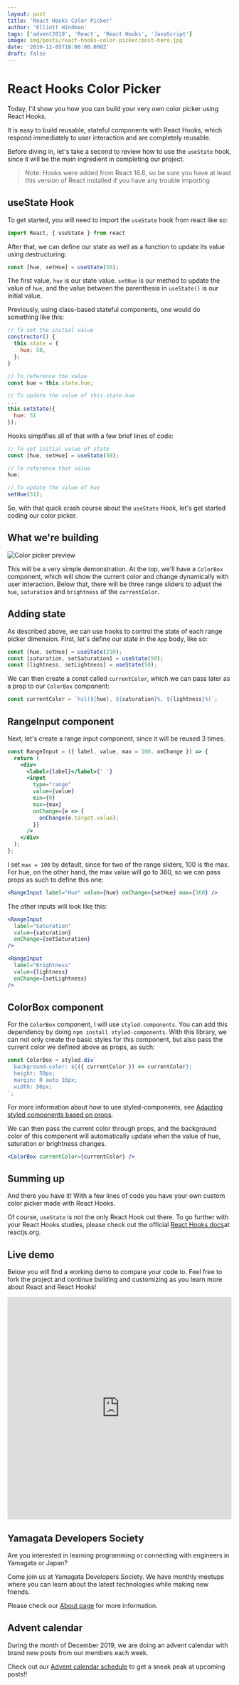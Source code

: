 ```yaml
---
layout: post
title: 'React Hooks Color Picker'
author: 'Elliott Hindman'
tags: ['advent2019', 'React', 'React Hooks', 'JavaScript']
image: img/posts/react-hooks-color-picker/post-hero.jpg
date: '2019-12-05T18:00:00.000Z'
draft: false
---
```


# React Hooks Color Picker

Today, I'll show you how you can build your very own color picker using React Hooks.

It is easy to build reusable, stateful components with React Hooks, which respond immediately to user interaction and are completely reusable.

Before diving in, let's take a second to review how to use the `useState` hook, since it will be the main ingredient in completing our project.

> Note: Hooks were added from React 16.8, so be sure you have at least this version of React installed if you have any trouble importing

## useState Hook

To get started, you will need to import the `useState` hook from react like so:

```js
import React, { useState } from react
```

After that, we can define our state as well as a function to update its value using destructuring:

```js
const [hue, setHue] = useState(50);
```

The first value, `hue` is our state value. `setHue` is our method to update the value of `hue`, and the value between the parenthesis in `useState()` is our initial value.

Previously, using class-based stateful components, one would do something like this:

```js
// To set the initial value
constructor() {
  this.state = {
    hue: 50,
  };
}

// To reference the value
const hue = this.state.hue;

// To update the value of this.state.hue
...
this.setState({
  hue: 51
});
```

Hooks simplifies all of that with a few brief lines of code:

```js
// To set initial value of state
const [hue, setHue] = useState(50);

// To reference that value
hue;

// To update the value of hue
setHue(51);
```

So, with that quick crash course about the `useState` Hook, let's get started coding our color picker.

## What we're building

<img src="img/posts/react-hooks-color-picker/demo-screenshot.jpg" alt="Color picker preview">

This will be a very simple demonstration. At the top, we'll have a `ColorBox` component, which will show the current color and change dynamically with user interaction.
Below that, there will be three range sliders to adjust the `hue`, `saturation` and `brightness` of the `currentColor`.

## Adding state

As described above, we can use hooks to control the state of each range picker dimension. First, let's define our state in the `App` body, like so:

```js
const [hue, setHue] = useState(210);
const [saturation, setSaturation] = useState(50);
const [lightness, setLightness] = useState(50);
```

We can then create a const called `currentColor`, which we can pass later as a prop to our `ColorBox` component:

```js
const currentColor = `hsl(${hue}, ${saturation}%, ${lightness}%)`;
```

## RangeInput component

Next, let's create a range input component, since it will be reused 3 times.

```jsx
const RangeInput = ({ label, value, max = 100, onChange }) => {
  return (
    <div>
      <label>{label}</label>{' '}
      <input
        type="range"
        value={value}
        min={0}
        max={max}
        onChange={e => {
          onChange(e.target.value);
        }}
      />
    </div>
  );
};
```

I set `max = 100` by default, since for two of the range sliders, 100 is the max. For hue, on the other hand, the max value will go to 360, so we can pass props as such to define this one:

```jsx
<RangeInput label="Hue" value={hue} onChange={setHue} max={360} />
```

The other inputs will look like this:

```jsx
<RangeInput
  label="Saturation"
  value={saturation}
  onChange={setSaturation}
/>

<RangeInput
  label="Brightness"
  value={lightness}
  onChange={setLightness}
/>
```

## ColorBox component

For the `ColorBox` component, I will use `styled-components`. You can add this dependency by doing `npm install styled-components`. With this library, we can not only create the basic styles for this component, but also pass the current color we defined above as props, as such:

```js
const ColorBox = styled.div`
  background-color: ${({ currentColor }) => currentColor};
  height: 50px;
  margin: 0 auto 16px;
  width: 50px;
`;
```

For more information about how to use styled-components, see <a href="https://www.styled-components.com/docs/basics#adapting-based-on-props" target="_blank" rel="noopener">Adapting styled components based on props</a>.

We can then pass the current color through props, and the background color of this component will automatically update when the value of hue, saturation or brightness changes.

```jsx
<ColorBox currentColor={currentColor} />
```

## Summing up

And there you have it! With a few lines of code you have your own custom color picker made with React Hooks.

Of course, `useState` is not the only React Hook out there. To go further with your React Hooks studies, please check out the official <a href="https://reactjs.org/docs/hooks-intro.html" target="_blank" rel="noopener noreferrer">React Hooks docs</a>at reactjs.org.

## Live demo

Below you will find a working demo to compare your code to. Feel free to fork the project and continue building and customizing as you learn more about React and React Hooks!

<p>
  <iframe
    src="https://codesandbox.io/embed/cool-burnell-t4lef?fontsize=14&hidenavigation=1&theme=dark"
    style="width:100%; height:500px; border:0; border-radius: 4px; overflow:hidden;"
    title="cool-burnell-t4lef"
    allow="geolocation; microphone; camera; midi; vr; accelerometer; gyroscope; payment; ambient-light-sensor; encrypted-media; usb"
    sandbox="allow-modals allow-forms allow-popups allow-scripts allow-same-origin"
    class="loading-element shimmer-animation"
  ></iframe>
</p>

## Yamagata Developers Society

Are you interested in learning programming or connecting with engineers in Yamagata or Japan?

Come join us at Yamagata Developers Society. We have monthly meetups where you can learn about the latest technologies while making new friends.

Please check our <a href="/blog/about/">About page</a> for more information.

## Advent calendar

During the month of December 2019, we are doing an advent calendar with brand new posts from our members each week.

Check out our <a href="https://adventar.org/calendars/4619">Advent calendar schedule</a> to get a sneak peak at upcoming posts!!
